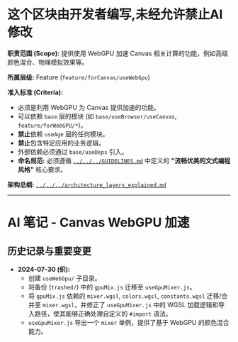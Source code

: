 # 这个区块由开发者编写,未经允许禁止AI修改

**职责范围 (Scope):** 提供使用 WebGPU 加速 Canvas 相关计算的功能，例如高级颜色混合、物理模拟效果等。

**所属层级:** Feature (`feature/forCanvas/useWebGpu`)

**准入标准 (Criteria):**
- 必须是利用 WebGPU 为 Canvas 提供加速的功能。
- 可以依赖 `base` 层的模块 (如 `base/useBrowser/useCanvas`, `feature/forWebGPU/*`)。
- **禁止**依赖 `useAge` 层的任何模块。
- **禁止**包含特定应用的业务逻辑。
- 外部依赖必须通过 `base/useDeps` 引入。
- **命名规范:** 必须遵循 [`../../../GUIDELINES.md`](../../../GUIDELINES.md) 中定义的 **"流畅优美的文式编程风格"** 核心要求。

**架构总纲:** [`../../../architecture_layers_explained.md`](../../../architecture_layers_explained.md)

---

# AI 笔记 - Canvas WebGPU 加速

## 历史记录与重要变更

*   **2024-07-30 (织):**
    *   创建 `useWebGpu/` 子目录。
    *   将备份 (`trashed/`) 中的 `gpuMix.js` 迁移至 `useGpuMixer.js`。
    *   将 `gpuMix.js` 依赖的 `mixer.wgsl`, `colors.wgsl`, `constants.wgsl` 迁移/合并至 `mixer.wgsl`，并修正了 `useGpuMixer.js` 中的 WGSL 加载逻辑和导入路径，使其能够正确处理自定义的 `#import` 语法。
    *   `useGpuMixer.js` 导出一个 `mixer` 单例，提供了基于 WebGPU 的颜色混合能力。 